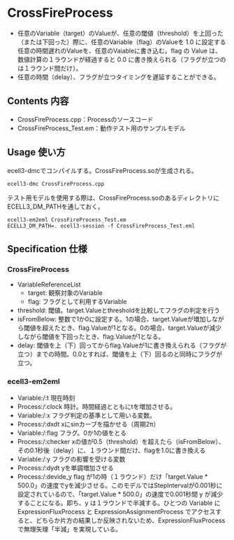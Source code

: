 CrossFireProcess
================

* 任意のVariable（target）のValueが、任意の閾値（threshold）を上回った（または下回った）際に、任意のVariable（flag）のValueを 1.0 に設定する任意の時間遅れのValueを、任意のVaiableに書き込む。flag の Value は、数値計算の１ラウンドが経過すると 0.0 に書き換えられる（フラグが立つのは１ラウンド間だけ）。
* 任意の時間（delay）、フラグが立つタイミングを遅延することができる。

Contents 内容
-------------

* CrossFireProcess.cpp：Processのソースコード
* CrossFireProcess_Test.em：動作テスト用のサンプルモデル

Usage 使い方
------------

ecell3-dmcでコンパイルする。CrossFireProcess.soが生成される。

    ecell3-dmc CrossFireProcess.cpp

テスト用モデルを使用する際は、CrossFireProcess.soのあるディレクトリにECELL3_DM_PATHを通しておく。

    ecell3-em2eml CrossFireProcess_Test.em
    ECELL3_DM_PATH=. ecell3-session -f CrossFireProcess_Test.eml

Specification 仕様
------------------

### CrossFireProcess

* VariableReferenceList
  * target: 観察対象のVariable
  * flag: フラグとして利用するVariable
* threshold: 閾値。target.Valueとthresholdを比較してフラグの判定を行う
* isFromBelow: 整数で1か0に設定する。1の場合、target.Valueが増加しながら閾値を超えたとき、flag.Valueが1となる。0の場合、target.Valueが減少しながら閾値を下回ったとき、flag.Valueが1となる。
* delay: 閾値を上（下）回ってからflag.Valueが1に書き換えられる（フラグが立つ）までの時間。0.0とすれば、閾値を上（下）回るのと同時にフラグが立つ。

### ecell3-em2eml 

* Variable:/:t 現在時刻
* Process:/:clock 時計。時間経過とともにtを増加させる。
* Variable:/:x フラグ判定の基準として用いる変数。
* Process:/:dxdt xにsinカーブを描かせる（周期2π）
* Variable:/:flag フラグ。0か1の値をとる
* Process:/:checker xの値が0.5（threshold）を超えたら（isFromBelow）、その0.1秒後（delay）に、１ラウンド間だけ、flagを1.0に書き換える
* Variable:/:y フラグの影響を受ける変数
* Process:/:dydt yを単調増加させる
* Process:/:devide_y flag が1の時（１ラウンド）だけ「target.Value * 500.0」の速度でyを減少させる。このモデルではStepIntervalが0.001秒に設定されているので、「target.Value * 500.0」の速度で0.001秒間 y が減少することになる。即ち、y は１ラウンドで半減する。ひとつの Variable に ExpressionFluxProcess と ExpressionAssignmentProcess でアクセスすると、どちらか片方の結果しか反映されないため、ExpressionFluxProcessで無理矢理「半減」を実現している。


